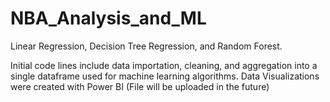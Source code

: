 # NBA_Analysis_and_ML
Linear Regression, Decision Tree Regression, and Random Forest.

Initial code lines include data importation, cleaning, and aggregation into a single dataframe used for machine learning algorithms.
Data Visualizations were created with Power BI (File will be uploaded in the future)
